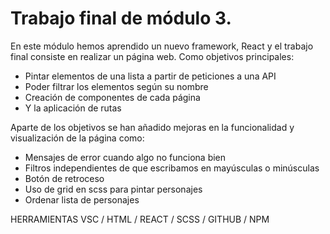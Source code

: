 # Trabajo final de módulo 3.
En este módulo hemos aprendido un nuevo framework, React y el trabajo final consiste en realizar un página web. Como objetivos principales:
- Pintar elementos de una lista a partir de peticiones a una API
- Poder filtrar los elementos según su nombre
- Creación de componentes de cada página
- Y la aplicación de rutas

Aparte de los objetivos se han añadido mejoras en la funcionalidad y visualización de la página como:
- Mensajes de error cuando algo no funciona bien
- Filtros independientes de que escribamos en mayúsculas o minúsculas
- Botón de retroceso
- Uso de grid en scss para pintar personajes
- Ordenar lista de personajes 


HERRAMIENTAS
VSC / HTML / REACT / SCSS / GITHUB / NPM
